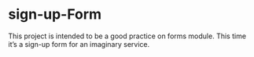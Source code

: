 # sign-up-Form
This project is intended to be a good practice on forms module. This time it’s a sign-up form for an imaginary service.

